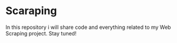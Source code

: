 # Scaraping
In this repository i will share code and everything related to my Web Scraping project. Stay tuned!

